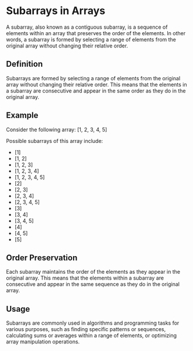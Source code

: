 # Subarrays in Arrays

A subarray, also known as a contiguous subarray, is a sequence of elements within an array that preserves the order of the elements. In other words, a subarray is formed by selecting a range of elements from the original array without changing their relative order.

## Definition
Subarrays are formed by selecting a range of elements from the original array without changing their relative order. This means that the elements in a subarray are consecutive and appear in the same order as they do in the original array.

## Example
Consider the following array:
[1, 2, 3, 4, 5]

Possible subarrays of this array include:
- [1]
- [1, 2]
- [1, 2, 3]
- [1, 2, 3, 4]
- [1, 2, 3, 4, 5]
- [2]
- [2, 3]
- [2, 3, 4]
- [2, 3, 4, 5]
- [3]
- [3, 4]
- [3, 4, 5]
- [4]
- [4, 5]
- [5]

## Order Preservation
Each subarray maintains the order of the elements as they appear in the original array. This means that the elements within a subarray are consecutive and appear in the same sequence as they do in the original array.

## Usage
Subarrays are commonly used in algorithms and programming tasks for various purposes, such as finding specific patterns or sequences, calculating sums or averages within a range of elements, or optimizing array manipulation operations.
